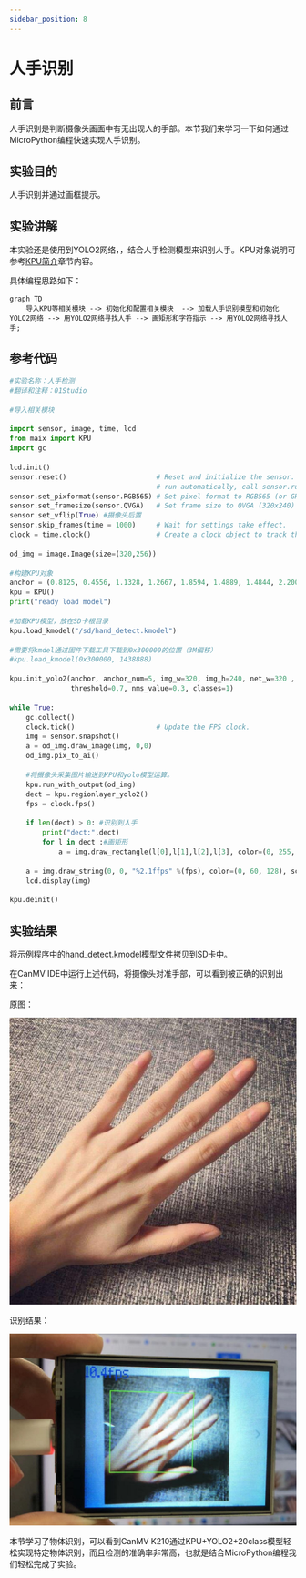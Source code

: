 ```yaml
---
sidebar_position: 8
---
```


# 人手识别

## 前言
人手识别是判断摄像头画面中有无出现人的手部。本节我们来学习一下如何通过MicroPython编程快速实现人手识别。

## 实验目的
人手识别并通过画框提示。

## 实验讲解

本实验还是使用到YOLO2网络，，结合人手检测模型来识别人手。KPU对象说明可参考[KPU简介](./kpu)章节内容。

具体编程思路如下：

```mermaid
graph TD
    导入KPU等相关模块 --> 初始化和配置相关模块  --> 加载人手识别模型和初始化YOLO2网络 --> 用YOLO2网络寻找人手 --> 画矩形和字符指示 --> 用YOLO2网络寻找人手;
```

## 参考代码

```python
#实验名称：人手检测
#翻译和注释：01Studio

#导入相关模块

import sensor, image, time, lcd
from maix import KPU
import gc

lcd.init()
sensor.reset()                      # Reset and initialize the sensor. It will
                                    # run automatically, call sensor.run(0) to stop
sensor.set_pixformat(sensor.RGB565) # Set pixel format to RGB565 (or GRAYSCALE)
sensor.set_framesize(sensor.QVGA)   # Set frame size to QVGA (320x240)
sensor.set_vflip(True) #摄像头后置
sensor.skip_frames(time = 1000)     # Wait for settings take effect.
clock = time.clock()                # Create a clock object to track the FPS.

od_img = image.Image(size=(320,256))

#构建KPU对象
anchor = (0.8125, 0.4556, 1.1328, 1.2667, 1.8594, 1.4889, 1.4844, 2.2000, 2.6484, 2.9333)
kpu = KPU()
print("ready load model")

#加载KPU模型，放在SD卡根目录
kpu.load_kmodel("/sd/hand_detect.kmodel")

#需要将kmdel通过固件下载工具下载到0x300000的位置（3M偏移）
#kpu.load_kmodel(0x300000, 1438888)

kpu.init_yolo2(anchor, anchor_num=5, img_w=320, img_h=240, net_w=320 , net_h=256 ,layer_w=10 ,layer_h=8, 
               threshold=0.7, nms_value=0.3, classes=1)

while True:
    gc.collect()
    clock.tick()                    # Update the FPS clock.
    img = sensor.snapshot()
    a = od_img.draw_image(img, 0,0)
    od_img.pix_to_ai()

    #将摄像头采集图片输送到KPU和yolo模型运算。
    kpu.run_with_output(od_img)
    dect = kpu.regionlayer_yolo2()
    fps = clock.fps()

    if len(dect) > 0: #识别到人手
        print("dect:",dect)
        for l in dect :#画矩形
            a = img.draw_rectangle(l[0],l[1],l[2],l[3], color=(0, 255, 0))

    a = img.draw_string(0, 0, "%2.1ffps" %(fps), color=(0, 60, 128), scale=2.0)
    lcd.display(img)

kpu.deinit()
```

## 实验结果

将示例程序中的hand_detect.kmodel模型文件拷贝到SD卡中。

在CanMV IDE中运行上述代码，将摄像头对准手部，可以看到被正确的识别出来：

原图：

![hand_recognition](./img/hand_recognition/hand_recognition1.jpg)

识别结果：

![hand_recognition](./img/hand_recognition/hand_recognition2.png)


本节学习了物体识别，可以看到CanMV K210通过KPU+YOLO2+20class模型轻松实现特定物体识别，而且检测的准确率非常高，也就是结合MicroPython编程我们轻松完成了实验。